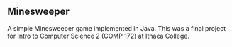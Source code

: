## Minesweeper ##

A simple Minesweeper game implemented in Java. This was a final project for Intro to Computer Science 2 (COMP 172) at Ithaca College.
